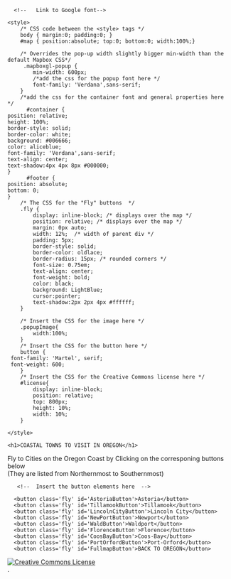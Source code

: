 <!DOCTYPE html>
<html>

  <head>
    <meta charset='utf-8' />
    <title>University of Oregon Mapping</title>
    <meta name='viewport' content='initial-scale=1,maximum-scale=1,user-scalable=no' />
    <!--    The Mapbox JavaScript here in the <head> of the page    -->
      <script src='https://api.tiles.mapbox.com/mapbox-gl-js/v1.1.0/mapbox-gl.js'></script>
    <!--    The Mapbox CSS here in the <head> of the page    -->
      <link href='https://api.tiles.mapbox.com/mapbox-gl-js/v1.1.0/mapbox-gl.css' rel='stylesheet' />
      
      <!--   Link to Google font-->
   <link rel="preconnect" href="https://fonts.gstatic.com">
   <link href="https://fonts.googleapis.com/css2?family=Martel&display=swap" rel="stylesheet">
      
    <style>
        /* CSS code between the <style> tags */
        body { margin:0; padding:0; }
        #map { position:absolute; top:0; bottom:0; width:100%;}
        
        /* Overrides the pop-up width slightly bigger min-width than the default Mapbox CSS*/
         .mapboxgl-popup {
            min-width: 600px;
            /*add the css for the popup font here */
            font-family: 'Verdana',sans-serif;
        }
        /*add the css for the container font and general properties here */
          #container {
    position: relative;
    height: 100%;
    border-style: solid;
    border-color: white;
    background: #006666;
    color: aliceblue;
    font-family: 'Verdana',sans-serif;
    text-align: center;
    text-shadow:4px 4px 8px #000000;
    }
          #footer {
    position: absolute;
    bottom: 0;
    }
        /* The CSS for the "Fly" buttons  */
        .fly {
            display: inline-block; /* displays over the map */
            position: relative; /* displays over the map */
            margin: 0px auto; 
            width: 12%;  /* width of parent div */
            padding: 5px;
            border-style: solid;
            border-color: oldlace;
            border-radius: 15px; /* rounded corners */
            font-size: 0.75em;
            text-align: center;
            font-weight: bold;
            color: black;
            background: LightBlue;
            cursor:pointer;
            text-shadow:2px 2px 4px #ffffff;
        }
        
        /* Insert the CSS for the image here */
        .popupImage{
            width:100%;
        }
        /* Insert the CSS for the button here */
        button {
     font-family: 'Martel', serif;
     font-weight: 600;
        }
        /* Insert the CSS for the Creative Commons license here */
        #license{
            display: inline-block;
            position: relative;
            top: 800px;
            height: 10%;
            width: 10%;
        }

    </style>
  </head>

  <body>
      <!--  The map div -->
      <div id='map'></div>
     <!--  The container div that shows the title and explains what the website is -->
       <div id="container">

    <h1>COASTAL TOWNS TO VISIT IN OREGON</h1>

<p>Fly to Cities on the Oregon Coast by Clicking on the corresponing buttons below<br> (They are listed from Northernmost to Southernmost)</p> 

</div>
     
       <!--  Insert the button elements here  -->

      <button class='fly' id='AstoriaButton'>Astoria</button>
      <button class='fly' id='TillamookButton'>Tillamook</button>
      <button class='fly' id='LincolnCityButton'>Lincoln City</button>
      <button class='fly' id='NewPortButton'>Newport</button>
      <button class='fly' id='WaldButton'>Waldport</button>
      <button class='fly' id='FlorenceButton'>Florence</button>
      <button class='fly' id='CoosBayButton'>Coos-Bay</button>
      <button class='fly' id='PortOrfordButton'>Port-Orford</button>
      <button class='fly' id='FullmapButton'>BACK TO OREGON</button>
<!-- Insert the DIV for the creative commons license here -->
<div>
       <a id="license" rel="license" href="http://creativecommons.org/licenses/by/4.0/"><img alt="Creative Commons License" style="border-width:0" src="https://i.creativecommons.org/l/by/4.0/88x31.png" /></a><br /><a rel="license" href="http://creativecommons.org/licenses/by/4.0/"></a>.
      </div>
    <script>
        // Insert the JavaScript within the <script> tags, within the body   
        // Start with the Mapbox access token
        mapboxgl.accessToken = 'pk.eyJ1Ijoiam9tZXJzb24iLCJhIjoiY2o1bXE2bHlyMnJhZDMzbnpyMnhlODdpcSJ9.QJMJ_cTFCY050aZfSn1umQ';

        // Initialize the map
        var map = new mapboxgl.Map({
            container: 'map', // id of a div on your page, where the map will be inserted
            style: 'mapbox://styles/mapbox/navigation-night-v1', // stylesheet location
            bearing: 90,
            center: [-121.95859,43.938812], // starting position [lng, lat] eg. [-122.6788, 45.5212]
            zoom: 6, // starting zoom 
            pitch: 20
        });

        /***  POPUPS  ***/
            // popups go here
         /***  POPUPS  ***/
        
 // Popup for marker 1  
 var popup1_content = '<h2><u>Port Orford</u></h2><br>';
 popup1_content += '<iframe width="560" height="315" src="https://www.youtube.com/embed/Rcf0iqhBwfU" title="YouTube video player" frameborder="0" allow="accelerometer; autoplay; clipboard-write; encrypted-media; gyroscope; picture-in-picture" allowfullscreen></iframe>';
 popup1_content += 'Port Orford is the oldest town on the Oregon Coast and the western most town in the contiguous states! Incorporated in 1911, its home to around 1,150 residents.<br>'; 
 popup1_content += 'Source: Wollertz Photography, <a href="https://www.youtube.com/channel/UCAcdlzHRF9GUym7ryB-CClw">YouTube</a>';       
 var popup1 = new mapboxgl.Popup({ minWidth:'300px' })
     .setHTML(popup1_content);
       
 // Popup for marker 2  
 var popup2_content = '<h2><u>Coos Bay</u></h2><br>';
 popup2_content += '<iframe width="560" height="315" src="https://www.youtube.com/embed/p2tmvB-10Is" title="YouTube video player" frameborder="0" allow="accelerometer; autoplay; clipboard-write; encrypted-media; gyroscope; picture-in-picture" allowfullscreen></iframe>';
 popup2_content += 'Coos Bay is one the most affordable towns to live in on the Oregon Coast. Founded in 1891, the town is home to about 16,000 residents.<br>';
 popup2_content += 'Source: HOMEiA, <a href="https://www.youtube.com/channel/UC9HpnPuENo3FxYQqsRsA9VA"> Youtube </a>';
 var popup2 = new mapboxgl.Popup({ minWidth:'300px' })
     .setHTML(popup2_content);

    
 // Popup for marker 3  
 var popup3_content = '<h2><u>Florence</u></h2><br>';   
 popup3_content += '<iframe width="560" height="315" src="https://www.youtube.com/embed/iArhV0hWQWM" title="YouTube video player" frameborder="0" allow="accelerometer; autoplay; clipboard-write; encrypted-media; gyroscope; picture-in-picture" allowfullscreen></iframe>';
 popup3_content += 'Incorporated in 1893, Florence is home to around 8,921 residents. Florence has hosted the annual Rhododendron Festival since 1908!<br>';
 popup3_content += 'Source: Florence Oregon Coast, <a href="https://www.youtube.com/channel/UC2ycZn9rTjH03OC6QILB6ng">Youtube</a>';
 var popup3 = new mapboxgl.Popup({ minWidth:'300px' })
     .setHTML(popup3_content);
        
//Popup for marker 4
 var popup4_content = '<h2><u>Waldport</u></h2><br>';
 popup4_content += '<iframe width="560" height="315" src="https://www.youtube.com/embed/iWoYeeo0u7o" title="YouTube video player" frameborder="0" allow="accelerometer; autoplay; clipboard-write; encrypted-media; gyroscope; picture-in-picture" allowfullscreen></iframe>' ;
 popup4_content += 'Founded by German immigrants, Wald means Forest in German. Its no wonder the towns nickname is: Where the Forest Meets the Sea. Incorporated in 1911, Waldport is home to 2,200 residents.<br>';
 popup4_content += 'Source: The David Rush Travel Show, <a href="https://www.youtube.com/channel/UCtchsyz77lve1Ru07-AHUGA">Youtube</a>';
 var popup4= new mapboxgl.Popup({ minWidth:'300px' })
        .setHTML(popup4_content);
        
// Popup for marker 5 
 var popup5_content = '<h2><u>Newport</u></h2><br>';
 popup5_content += '<iframe width="560" height="315" src="https://www.youtube.com/embed/g6qHiAwnvXU" title="YouTube video player" frameborder="0" allow="accelerometer; autoplay; clipboard-write; encrypted-media; gyroscope; picture-in-picture" allowfullscreen></iframe>';
 popup5_content += 'The land we now call Newport and Yaquina Bay was home to the Yacona tribe of Natives for 3000 years. Incorporated in 1882, Newport is now home to over 10,000 residents.<br>';
 popup5_content += 'Source: DVDesigns, <a href="https://www.youtube.com/channel/UCrXhZaeTtge85xz9zOC1YRw">YouTube</a>';       
 var popup5 = new mapboxgl.Popup({ minWidth:'300px' })
     .setHTML(popup5_content);
        
// Popup for marker 6 
 var popup6_content = '<h2><u>Lincoln City</u></h2><br>';
 popup6_content += '<iframe width="560" height="315" src="https://www.youtube.com/embed/iP6NINUm0Hc" title="YouTube video player" frameborder="0" allow="accelerometer; autoplay; clipboard-write; encrypted-media; gyroscope; picture-in-picture" allowfullscreen></iframe>';
 popup6_content += 'Named in honor of former US President Abraham Lincoln, the town wasnt incorporated until 1965. Today its home to around 10,000 residents.<br>';
 popup6_content += 'Source: StatManStudios, <a href="https://www.youtube.com/channel/UCi0h-ueQ-1VoiaKUyPUtVEQ">YouTube</a>';     
 var popup6 = new mapboxgl.Popup({ minWidth:'300px' })
     .setHTML(popup6_content);
        
// Popup for marker 7
 var popup7_content = '<h2><u>Tillamook</u></h2><br>';
 popup7_content += '<iframe width="560" height="315" src="https://www.youtube.com/embed/5lNYAlTsGiU" title="YouTube video player" frameborder="0" allow="accelerometer; autoplay; clipboard-write; encrypted-media; gyroscope; picture-in-picture" allowfullscreen></iframe>';
 popup7_content += 'The city is named after the Tillamook nation of indigenous people. Incorporated in 1891, its now home to over 5,00 residents and Tillamook Country Creamery.<br>'
 popup7_content += 'Source: HomeStar Video Tours, <a href="https://www.youtube.com/channel/UCdHKowOa5WB9soOR-wQHuTg">YouTube</a>';       
 var popup7 = new mapboxgl.Popup({ minWidth:'300px' })
     .setHTML(popup7_content);
        
// Popup for marker 8
 var popup8_content = '<h2><u>Astoria</u></h2><br>';
 popup8_content += '<iframe width="560" height="315" src="https://www.youtube.com/embed/6hPpI-WobtY" title="YouTube video player" frameborder="0" allow="accelerometer; autoplay; clipboard-write; encrypted-media; gyroscope; picture-in-picture" allowfullscreen></iframe>';
 popup8_content += 'Founded in 1811, Astoria is the oldest city in the state of Oregon, its also one of the rainiest with measurable precipitation 191 days out of the year. Its home to over 10,000 residents today.'
 popup8_content += 'Source: River Karaba, <a href="https://www.youtube.com/channel/UCUY1yQDzIYhCFbO3Kq7DZMQ">YouTube</a>';       
 var popup8 = new mapboxgl.Popup({ minWidth:'300px' })
     .setHTML(popup8_content);
/***  END POPUPS  ***/ 

        /***  END POPUPS  ***/  


        /***  MARKERS  ***/
            // markers go here
          /***  MARKERS  ***/
      // Marker 1 - PortOrford
     var marker1 = new mapboxgl.Marker({color:'LightBlue'})
        .setLngLat([-124.498981,42.751012]) // PortOrford 
	    .setPopup(popup1)
        .addTo(map);

        
    // Marker 2 - Coos Bay
    var marker2 = new mapboxgl.Marker({color:'LightBlue'})
       .setLngLat([-124.214056,43.373401]) // Coos Bay 
       .setPopup(popup2)
       .addTo(map);

        
    // Marker 3 - Florence
    var marker3 = new mapboxgl.Marker({color:'LightBlue'})
      .setLngLat([-124.108442,43.976086]) // Florence
      .setPopup(popup3)
      .addTo(map);
        
    //Marker 4 - Waldport
     var marker4= new mapboxgl.Marker({color:'LightBlue'})
      .setLngLat([-124.066667,44.427811]) // Waldport
      .setPopup(popup4)
      .addTo(map);
        
     //Marker 5 - Newport
     var marker5= new mapboxgl.Marker({color:'LightBlue'})
      .setLngLat([-124.057902,44.635510]) // Newport
      .setPopup(popup5)
      .addTo(map);
        
        //Marker 6 - Lincoln City
     var marker6= new mapboxgl.Marker({color:'LightBlue'})
      .setLngLat([-124.012403,44.976470]) // Lincoln City
      .setPopup(popup6)
      .addTo(map);
        
        //Marker 7 - Tillamook
     var marker7= new mapboxgl.Marker({color:'LightBlue'})
      .setLngLat([-123.87283,45.481192]) // Tillamook
      .setPopup(popup7)
      .addTo(map);
        
         //Marker 8 - Astoria
     var marker8= new mapboxgl.Marker({color:'LightBlue'})
      .setLngLat([-123.843222,46.186714]) // Astoria
      .setPopup(popup8)
      .addTo(map);
    /***  END MARKERS  ***/

        /***  END MARKERS  ***/


        /***  LISTENERS  ***/
            //listeners go here
        // Add a 'Listener' to the button element with the ID 'LondonButton'.
document.getElementById('CoosBayButton').addEventListener('click', function () {
        map.flyTo({
            bearing: 90,
            center: [-124.214056,43.373401], 
            zoom: 11,
            pitch: 60,
        });
});
        
// Add a 'Listener' to the button element with the ID 'PortlandButton'.
document.getElementById('PortOrfordButton').addEventListener('click', function () {
        map.flyTo({
            bearing: 90,
            center:[-124.498981,42.751012], 
            zoom: 12,
            pitch: 60,
        });
});
        document.getElementById('FlorenceButton').addEventListener('click', function () {
        map.flyTo({
            bearing: 90,
            center:[-124.108442,43.976086], 
            zoom: 12,
            pitch: 60,
        });
});
        document.getElementById('FullmapButton').addEventListener('click', function () {
        map.jumpTo({
            bearing: 90,
            center:[-120.55859,43.938812], 
            zoom: 6,
            pitch: 20,
        });
});
         document.getElementById('WaldButton').addEventListener('click', function () {
        map.flyTo({
            bearing: 90,
            center:[-124.066667,44.427811],
            zoom: 12,
            pitch: 60,
        });
});
        document.getElementById('NewPortButton').addEventListener('click', function () {
        map.flyTo({
            bearing: 90,
            center:[-124.057902,44.635510],
            zoom: 12,
            pitch: 60,
        });
});
        document.getElementById('LincolnCityButton').addEventListener('click', function () {
        map.flyTo({
            bearing: 90,
            center:[-124.012403,44.976470],
            zoom: 12,
            pitch: 60,
        });
});
        document.getElementById('TillamookButton').addEventListener('click', function () {
        map.flyTo({
            bearing: 90,
            center:[-123.87283,45.481192],
            zoom: 12,
            pitch: 60,
        });
});
        document.getElementById('AstoriaButton').addEventListener('click', function () {
        map.flyTo({
            bearing: 90,
            center:[-123.843222,46.186714],
            zoom: 11,
            pitch: 60,
        });
});
        //insert the code for the navigation panel in the bottom right corner
       const nav = new mapboxgl.NavigationControl();
     map.addControl(nav, 'bottom-right');
     var state = { panelOpen: true };

        /***  END LISTENERS  ***/
    </script>

  </body>

</html>

